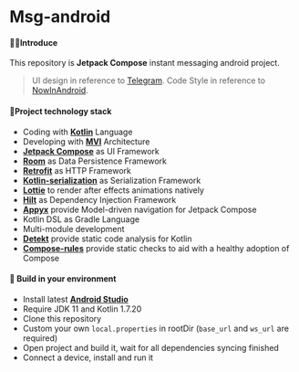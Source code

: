 # Msg-android

#### 🙋‍♂️Introduce

This repository is **Jetpack Compose** instant messaging android project.

> UI design in reference to [Telegram](https://github.com/DrKLO/Telegram).
> Code Style in reference to [NowInAndroid](https://github.com/android/nowinandroid).

#### 📙Project technology stack

- Coding with **[Kotlin](https://kotlinlang.org/)** Language
- Developing with **[MVI](https://developer.android.com/jetpack/compose/architecture#udf)**
  Architecture
- **[Jetpack Compose](https://developer.android.com/jetpack/compose)** as UI Framework
- **[Room](https://developer.android.com/training/data-storage/room)** as Data Persistence Framework
- **[Retrofit](https://square.github.io/retrofit/)** as HTTP Framework
- **[Kotlin-serialization](https://kotlinlang.org/docs/serialization.html)** as Serialization
  Framework
- **[Lottie](https://github.com/airbnb/lottie-android)** to render after effects animations natively
- **[Hilt](https://developer.android.com/training/dependency-injection/hilt-android)** as Dependency
  Injection Framework
- **[Appyx](https://github.com/bumble-tech/appyx)** provide Model-driven navigation for Jetpack
  Compose
- Kotlin DSL as Gradle Language
- Multi-module development
- **[Detekt](https://github.com/detekt/detekt)** provide static code analysis for Kotlin
- **[Compose-rules](https://github.com/twitter/compose-rules)** provide
  static checks to aid with a healthy adoption of Compose

#### 🎉 Build in your environment

- Install latest **[Android Studio](https://developer.android.com/studio)**
- Require JDK 11 and Kotlin 1.7.20
- Clone this repository
- Custom your own `local.properties` in rootDir (`base_url` and `ws_url` are required)
- Open project and build it, wait for all dependencies syncing finished
- Connect a device, install and run it
